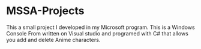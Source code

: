 # MSSA-Projects
This a small project I developed in my Microsoft program. This is a Windows Console From written on Visual studio and programed with C# that allows you add and delete Anime characters.
